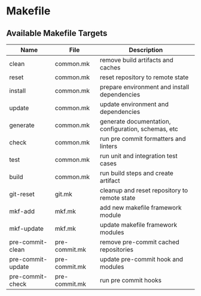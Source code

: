 # Makefile

## Available Makefile Targets

| Name              | File          | Description                                         |
| ----------------- | ------------- | --------------------------------------------------- |
| clean             | common.mk     | remove build artifacts and caches                   |
| reset             | common.mk     | reset repository to remote state                    |
| install           | common.mk     | prepare environment and install dependencies        |
| update            | common.mk     | update environment and dependencies                 |
| generate          | common.mk     | generate documentation, configuration, schemas, etc |
| check             | common.mk     | run pre commit formatters and linters               |
| test              | common.mk     | run unit and integration test cases                 |
| build             | common.mk     | run build steps and create artifact                 |
| git-reset         | git.mk        | cleanup and reset repository to remote state        |
| mkf-add           | mkf.mk        | add new makefile framework module                   |
| mkf-update        | mkf.mk        | update makefile framework modules                   |
| pre-commit-clean  | pre-commit.mk | remove pre-commit cached repositories               |
| pre-commit-update | pre-commit.mk | update pre-commit hook and modules                  |
| pre-commit-check  | pre-commit.mk | run pre commit hooks                                |
